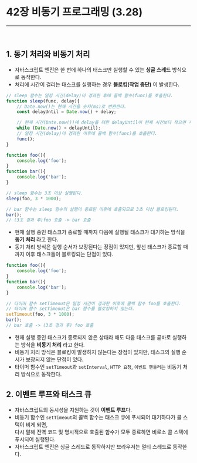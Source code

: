 # 42장 비동기 프로그래밍 (3.28)
<hr>
<br>

## 1. 동기 처리와 비동기 처리
- 자바스크립트 엔진은 한 번에 하나의 태스크만 실행할 수 있는 **싱글 스레드** 방식으로 동작한다.
- 처리에 시간이 걸리는 태스크를 실행하는 경우 **블로킹(작업 중단)** 이 발생한다.
```jsx
// sleep 함수는 일정 시간(delay)이 경과한 후에 콜백 함수(func)를 호출한다.
function sleep(func, delay){
    // Date.now()는 현재 시간을 숫자(ms)로 반환한다.
    const delayUntil = Date.now() + delay;

    // 현재 시간(Date.now())에 delay를 더한 delayUntil이 현재 시간보다 작으면 계속 반복한다.
    while (Date.now() < delayUntil);
    // 일정 시간(delay)이 경과한 이후에 콜백 함수(func)를 호출한다.
    func();
}

function foo(){
    console.log('foo');
}
function bar(){
    console.log('bar');
}

// sleep 함수는 3초 이상 실행된다.
sleep(foo, 3 * 1000);

// bar 함수는 sleep 함수의 실행이 종료된 이후에 호출되므로 3초 이상 블로킹된다.
bar();
// (3초 경과 후)foo 호출 -> bar 호출
```
- 현재 실행 중인 태스크가 종료할 때까지 다음에 실행될 태스크가 대기하는 방식을 **동기 처리** 라고 한다.
- 동기 처리 방식은 실행 순서가 보장된다는 장점이 있지만, 앞선 태스크가 종료할 때까지 이후 태스크들이 블로킹되는 단점이 있다.

```jsx
function foo(){
    console.log('foo');
}
function bar(){
    console.log('bar');
}

// 타이머 함수 setTimeout은 일정 시간이 경과한 이후에 콜백 함수 foo를 호출한다.
// 타이머 함수 setTimeout은 bar 함수를 블로킹하지 않는다.
setTimeout(foo, 3 * 1000);
bar();
// bar 호출 -> (3초 경과 후) foo 호출
```
- 현재 실행 중인 태스크가 종료되지 않은 상태라 해도 다음 태스크를 곧바로 실행하는 방식을 **비동기 처리** 라고 한다.
- 비동기 처리 방식은 블로킹이 발생하지 않는다는 장점이 있지만, 태스크의 실행 순서가 보장되지 않는 단점이 있다.
- 타이머 함수인 `setTimeout`과 `setInterval`, `HTTP 요청`, `이벤트 핸들러`는 비동기 처리 방식으로 동작한다.

## 2. 이벤트 루프와 태스크 큐
- 자바스크립트의 동시성을 지원하는 것이 **이벤트 루프**다.
- 비동기 함수인 `setTimeout`의 콜백 함수는 태스크 큐에 푸시되어 대기하다가 콜 스택이 비게 되면, <br> 다시 말해 전역 코드 및 명시적으로 호출된 함수가 모두 종료하면 비로소 콜 스택에 푸시되어 실행된다.
- 자바스크립트 엔진은 싱글 스레드로 동작하지만 브라우저는 멀티 스레드로 동작한다.
